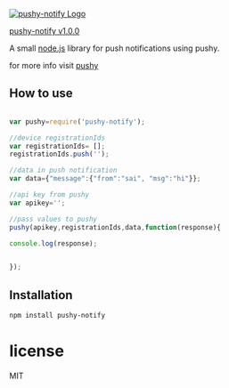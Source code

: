 [![pushy-notify Logo](https://github.com/scionoftech/pushy-notify/blob/Development/pushy-notify.png)](https://www.npmjs.com/package/pushy-notify)

[pushy-notify v1.0.0](https://www.npmjs.com/package/pushy-notify)

A small [node.js](http://nodejs.org) library for push notifications using pushy.

for more info visit [pushy](https://pushy.me)

## How to use

```js

var pushy=require('pushy-notify');

//device registrationIds
var registrationIds= [];
registrationIds.push('');

//data in push notification
var data={"message":{"from":"sai", "msg":"hi"}};

//api key from pushy
var apikey='';

//pass values to pushy
pushy(apikey,registrationIds,data,function(response){

console.log(response);


});

```

## Installation

```bash
npm install pushy-notify
```

# license
MIT

